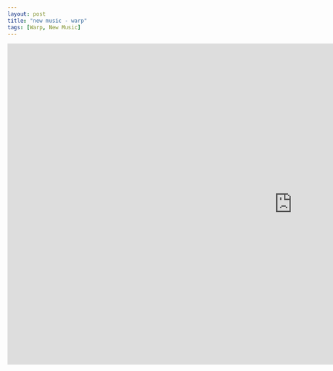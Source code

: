 ```yaml
---
layout: post
title: "new music - warp"
tags: [Warp, New Music]
---
```

<div class="embed-responsive embed-responsive-16by9">
    <iframe width="1280" height="720" src="https://www.youtube.com/embed/NJf6jPIJ65s" frameborder="0" allow="autoplay; encrypted-media" allowfullscreen></iframe>
</div>

